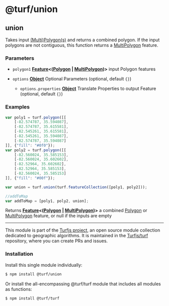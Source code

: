 # @turf/union

<!-- Generated by documentation.js. Update this documentation by updating the source code. -->

## union

Takes input [(Multi)Polygon(s)][1] and returns a combined polygon. If the input polygons are not contiguous, this function returns a [MultiPolygon][2] feature.

### Parameters

*   `polygon1` **[Feature][3]<([Polygon][1] | [MultiPolygon][2])>** input Polygon features
*   `options` **[Object][4]** Optional Parameters (optional, default `{}`)

    *   `options.properties` **[Object][4]** Translate Properties to output Feature (optional, default `{}`)

### Examples

```javascript
var poly1 = turf.polygon([[
    [-82.574787, 35.594087],
    [-82.574787, 35.615581],
    [-82.545261, 35.615581],
    [-82.545261, 35.594087],
    [-82.574787, 35.594087]
]], {"fill": "#0f0"});
var poly2 = turf.polygon([[
    [-82.560024, 35.585153],
    [-82.560024, 35.602602],
    [-82.52964, 35.602602],
    [-82.52964, 35.585153],
    [-82.560024, 35.585153]
]], {"fill": "#00f"});

var union = turf.union(turf.featureCollection([poly1, poly2]));

//addToMap
var addToMap = [poly1, poly2, union];
```

Returns **[Feature][3]<([Polygon][1] | [MultiPolygon][2])>** a combined [Polygon][1] or [MultiPolygon][2] feature, or null if the inputs are empty

[1]: https://tools.ietf.org/html/rfc7946#section-3.1.6

[2]: https://tools.ietf.org/html/rfc7946#section-3.1.7

[3]: https://tools.ietf.org/html/rfc7946#section-3.2

[4]: https://developer.mozilla.org/docs/Web/JavaScript/Reference/Global_Objects/Object

<!-- This file is automatically generated. Please don't edit it directly. If you find an error, edit the source file of the module in question (likely index.js or index.ts), and re-run "yarn docs" from the root of the turf project. -->

---

This module is part of the [Turfjs project](https://turfjs.org/), an open source module collection dedicated to geographic algorithms. It is maintained in the [Turfjs/turf](https://github.com/Turfjs/turf) repository, where you can create PRs and issues.

### Installation

Install this single module individually:

```sh
$ npm install @turf/union
```

Or install the all-encompassing @turf/turf module that includes all modules as functions:

```sh
$ npm install @turf/turf
```

